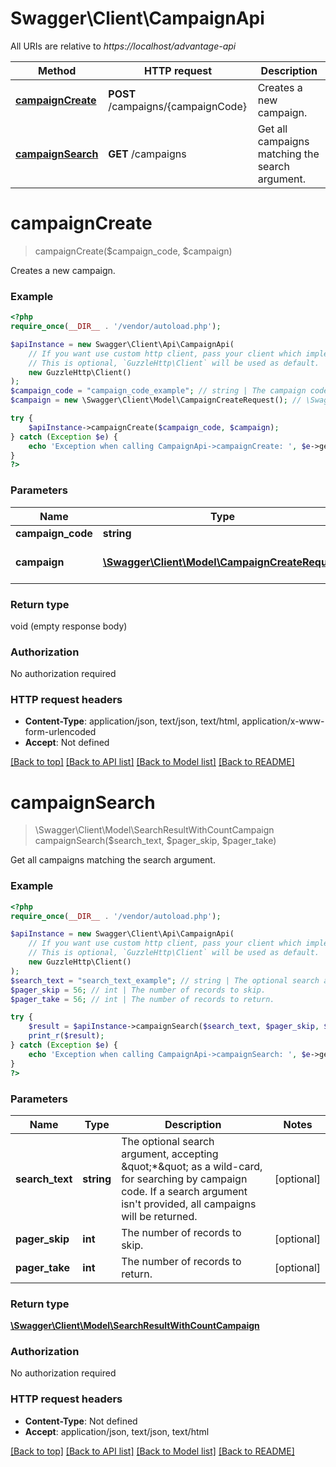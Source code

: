 # Swagger\Client\CampaignApi

All URIs are relative to *https://localhost/advantage-api*

Method | HTTP request | Description
------------- | ------------- | -------------
[**campaignCreate**](CampaignApi.md#campaignCreate) | **POST** /campaigns/{campaignCode} | Creates a new campaign.
[**campaignSearch**](CampaignApi.md#campaignSearch) | **GET** /campaigns | Get all campaigns matching the search argument.


# **campaignCreate**
> campaignCreate($campaign_code, $campaign)

Creates a new campaign.

### Example
```php
<?php
require_once(__DIR__ . '/vendor/autoload.php');

$apiInstance = new Swagger\Client\Api\CampaignApi(
    // If you want use custom http client, pass your client which implements `GuzzleHttp\ClientInterface`.
    // This is optional, `GuzzleHttp\Client` will be used as default.
    new GuzzleHttp\Client()
);
$campaign_code = "campaign_code_example"; // string | The campaign code
$campaign = new \Swagger\Client\Model\CampaignCreateRequest(); // \Swagger\Client\Model\CampaignCreateRequest | A CampaignCreateRequest object.

try {
    $apiInstance->campaignCreate($campaign_code, $campaign);
} catch (Exception $e) {
    echo 'Exception when calling CampaignApi->campaignCreate: ', $e->getMessage(), PHP_EOL;
}
?>
```

### Parameters

Name | Type | Description  | Notes
------------- | ------------- | ------------- | -------------
 **campaign_code** | **string**| The campaign code |
 **campaign** | [**\Swagger\Client\Model\CampaignCreateRequest**](../Model/CampaignCreateRequest.md)| A CampaignCreateRequest object. |

### Return type

void (empty response body)

### Authorization

No authorization required

### HTTP request headers

 - **Content-Type**: application/json, text/json, text/html, application/x-www-form-urlencoded
 - **Accept**: Not defined

[[Back to top]](#) [[Back to API list]](../../README.md#documentation-for-api-endpoints) [[Back to Model list]](../../README.md#documentation-for-models) [[Back to README]](../../README.md)

# **campaignSearch**
> \Swagger\Client\Model\SearchResultWithCountCampaign campaignSearch($search_text, $pager_skip, $pager_take)

Get all campaigns matching the search argument.

### Example
```php
<?php
require_once(__DIR__ . '/vendor/autoload.php');

$apiInstance = new Swagger\Client\Api\CampaignApi(
    // If you want use custom http client, pass your client which implements `GuzzleHttp\ClientInterface`.
    // This is optional, `GuzzleHttp\Client` will be used as default.
    new GuzzleHttp\Client()
);
$search_text = "search_text_example"; // string | The optional search argument, accepting \"*\" as a wild-card, for searching by campaign code.  If a search argument isn't provided, all campaigns will be returned.
$pager_skip = 56; // int | The number of records to skip.
$pager_take = 56; // int | The number of records to return.

try {
    $result = $apiInstance->campaignSearch($search_text, $pager_skip, $pager_take);
    print_r($result);
} catch (Exception $e) {
    echo 'Exception when calling CampaignApi->campaignSearch: ', $e->getMessage(), PHP_EOL;
}
?>
```

### Parameters

Name | Type | Description  | Notes
------------- | ------------- | ------------- | -------------
 **search_text** | **string**| The optional search argument, accepting \&quot;*\&quot; as a wild-card, for searching by campaign code.  If a search argument isn&#39;t provided, all campaigns will be returned. | [optional]
 **pager_skip** | **int**| The number of records to skip. | [optional]
 **pager_take** | **int**| The number of records to return. | [optional]

### Return type

[**\Swagger\Client\Model\SearchResultWithCountCampaign**](../Model/SearchResultWithCountCampaign.md)

### Authorization

No authorization required

### HTTP request headers

 - **Content-Type**: Not defined
 - **Accept**: application/json, text/json, text/html

[[Back to top]](#) [[Back to API list]](../../README.md#documentation-for-api-endpoints) [[Back to Model list]](../../README.md#documentation-for-models) [[Back to README]](../../README.md)

